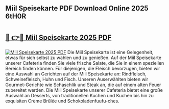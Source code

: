 ## Miil Speisekarte PDF Download Online 2025 6tH0R

# <h2><a href="http://gc5hhp.nevu.top/?p=Miil+Speisekarte">🔗 👉🔴 Miil Speisekarte 2025 PDF</a></h2>

[![Miil Speisekarte 2025 PDF](https://i.imgur.com/dBaPXMq.png)](http://gc5hhp.nevu.top/?p=Miil+Speisekarte)
Die Miil Speisekarte ist eine Gelegenheit, etwas für sich selbst zu wählen und zu genießen. Auf der Miil Speisekarte unserer Cafeteria finden Sie viele frische Salate, die Sie in einem speziellen Bereich finden können. Für diejenigen, die Fleisch bevorzugen, bieten wir eine Auswahl an Gerichten auf der Miil Speisekarte an: Rindfleisch, Schweinefleisch, Huhn und Fisch. Unseren Auserwählten bieten wir Gourmet-Gerichte wie Schaschlik und Steak an, die auf einem alten Feuer zubereitet werden. Die Miil Speisekarte unserer Cafeteria bietet eine große Auswahl an Desserts, von traditionellen Kuchen und Kuchen bis hin zu exquisiten Crème Brûlée und Schokoladenfuufu-ches.
